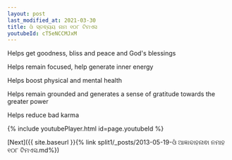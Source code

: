 ```yaml
---
layout: post
last_modified_at: 2021-03-30
title: ଓଁ ସ୍ତଵ୍ୟୟ ନାମ ୧୦୮ ଟିମଏସ
youtubeId: cT5eNCCMJxM
---
```

 
 
Helps get goodness, bliss and peace and God's blessings
 
Helps remain focused, help generate inner energy 
 
Helps boost physical and mental health 
 
Helps remain grounded and generates a sense of gratitude towards the greater power 
 
Helps reduce bad karma
 
 
 
 


{% include youtubePlayer.html id=page.youtubeId %}
 
[Next]({{ site.baseurl }}{% link  split1/_posts/2013-05-19-ଓଁ ଆଜ୍ଞାବାହନାଵା ନମାହ ୧୦୮ ଟିମଏସ.md%})
 

